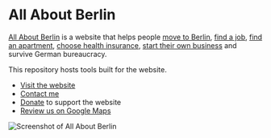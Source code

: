 # All About Berlin

[All About Berlin](https://allaboutberlin.com) is a website that helps people [move to Berlin](https://allaboutberlin.com/guides/moving-to-berlin), [find a job](https://allaboutberlin.com/guides/find-a-job-in-berlin), [find an apartment](https://allaboutberlin.com/guides/find-a-flat-in-berlin), [choose health insurance](https://allaboutberlin.com/guides/german-health-insurance), [start their own business](https://allaboutberlin.com/guides/start-a-business-in-germany) and survive German bureaucracy.

This repository hosts tools built for the website.

- [Visit the website](https://allaboutberlin.com)
- [Contact me](https://allaboutberlin.com/contact)
- [Donate](https://allaboutberlin.com/donate) to support the website
- [Review us on Google Maps](https://allaboutberlin.com/google-maps)

![Screenshot of All About Berlin](https://nicolasbouliane.com/images/content2x/aab-homepage.png)
